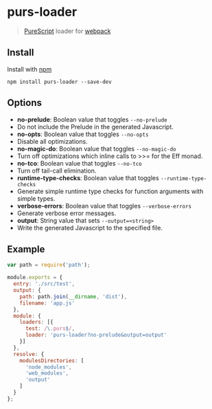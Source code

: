 # purs-loader

> [PureScript](http://www.purescript.org) loader for [webpack](http://webpack.github.io)

## Install

Install with [npm](https://npmjs.org/package/purs-loader)

```
npm install purs-loader --save-dev
```

## Options

 - **no-prelude**: Boolean value that toggles `--no-prelude`
  - Do not include the Prelude in the generated Javascript.
 - **no-opts**: Boolean value that toggles `--no-opts`
  - Disable all optimizations.
 - **no-magic-do**: Boolean value that toggles `--no-magic-do`
  - Turn off optimizations which inline calls to >>= for the Eff monad.
 - **no-tco**: Boolean value that toggles `--no-tco`
  - Turn off tail-call elimination.
 - **runtime-type-checks**: Boolean value that toggles `--runtime-type-checks`
  - Generate simple runtime type checks for function arguments with simple types.
 - **verbose-errors**: Boolean value that toggles `--verbose-errors`
  - Generate verbose error messages.
 - **output**: String value that sets `--output=<string>`
  - Write the generated Javascript to the specified file.

## Example

```js
var path = require('path');

module.exports = {
  entry: './src/test',
  output: {
    path: path.join(__dirname, 'dist'),
    filename: 'app.js'
  },
  module: {
    loaders: [{
      test: /\.purs$/,
      loader: 'purs-loader?no-prelude&output=output'
    }]
  },
  resolve: {
    modulesDirectories: [
      'node_modules',
      'web_modules',
      'output'
    ]
  }
};
```
